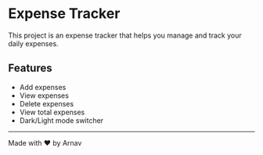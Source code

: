 # Expense Tracker

This project is an expense tracker that helps you manage and track your daily expenses. 

## Features
- Add expenses
- View expenses
- Delete expenses
- View total expenses
- Dark/Light mode switcher

---

Made with ❤️ by Arnav
